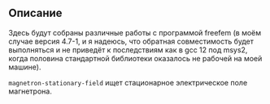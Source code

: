## Описание

Здесь будут собраны различные работы с программой freefem (в моём случае версия 4.7-1, и я надеюсь, что обратная совместимость будет выполняться и не приведёт к последствиям как в gcc 12 под msys2, когда половина стандартной библиотеки оказалось не рабочей на моей машине).

`magnetron-stationary-field` ищет стационарное электрическое поле магнетрона.